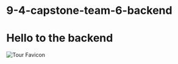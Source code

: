 # 9-4-capstone-team-6-backend
# Hello to the backend

![Tour Favicon](https://github.com/MarkRobertson67/9-4-capstone-team-6-backend/assets/115380009/14733b98-691e-4e81-b9e2-03874ed15665)
